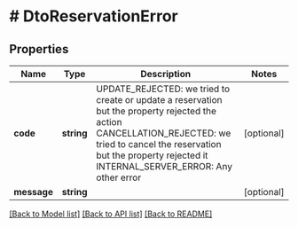 # # DtoReservationError

## Properties

Name | Type | Description | Notes
------------ | ------------- | ------------- | -------------
**code** | **string** | UPDATE_REJECTED: we tried to create or update a reservation but the property rejected the action CANCELLATION_REJECTED: we tried to cancel the reservation but the property rejected it INTERNAL_SERVER_ERROR: Any other error | [optional]
**message** | **string** |  | [optional]

[[Back to Model list]](../../README.md#models) [[Back to API list]](../../README.md#endpoints) [[Back to README]](../../README.md)
